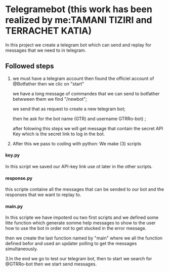 #  Telegramebot (this work has been realized by me:TAMANI TIZIRI and TERRACHET KATIA)

In this project we create a telegram bot which can send and replay for messages that we need to in telegram. 
## Followed steps
1. we must have a telegram account then found the officiel account of @Botfather then we clic on "start"

   we have a long message of commandes that we can send to botfather betwween them we find "/newbot"; 

   we send that as request to create a new telegram bot;

   then he ask for the bot name (GTR) and username GTRRo-bot) ;

   after folowing this steps we will get message that contain the secret API Key which is the secret link to log in the bot.

2. After this we pass to coding with python:
  We make (3) scripts 
  #### key.py
  In this script we saved our API-key link use ot later in the other scripts.
  ####  response.py
  this scripte containe all the messages that can be sended to our bot and the responses that we want to replay to.
  #### main.py
  In this scripte we have impoterd ou two first scripts and we defined some litte function which generate somme help messages to show to the user how to use the bot
  in order not to get stucked in the error message.
  
  then we create the last function named by "main" where we all the function defined befor and used an updater polling to get the messages simultaneously.
  
  3.In the end we go to test our telegram bot, then to start we search for @GTRRo-bot then we start send messages.
  
